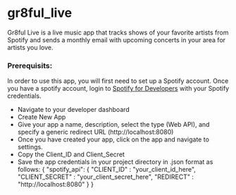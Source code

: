# gr8ful_live
Gr8ful Live is a live music app that tracks shows of your favorite artists from Spotify and sends a monthly email with upcoming concerts in your area for artists you love. 

### Prerequisits:
In order to use this app, you will first need to set up a Spotify account. Once you have a spotify account, login to [Spotify for Developers](https://developer.spotify.com) with your Spotify credentials.
* Navigate to your developer dashboard
* Create New App
* Give your app a name, description, select the type (Web API), and specify a generic redirect URL (http://localhost:8080)
* Once you have created your app, click on the app and navigate to settings.
* Copy the Client_ID and Client_Secret
* Save the app credentials in your project directory in .json format as follows:
    {
        "spotify_api": {
            "CLIENT_ID" : "your_client_id_here",
            "CLIENT_SECRET" : "your_client_secret_here",
            "REDIRECT" : "http://localhost:8080"
        }
    }
